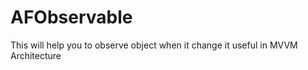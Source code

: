 # AFObservable

This will help you to observe object when it change it useful in MVVM Architecture 
